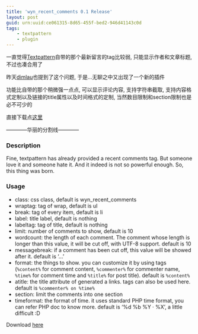 ```yaml
---
title: 'wyn_recent_comments 0.1 Release'
layout: post
guid: urn:uuid:ce061315-8d65-455f-bed2-946d41143c0d
tags:
    - textpattern
    - plugin
---
```


一直觉得[Textpattern](http://www.textpattern.com)自带的那个最新留言的tag比较弱, 只能显示作者和文章标题, 不过也凑合用了

昨天[dimlau](http://www.dimlau.com)也提到了这个问题, 于是&#8230;无聊之中又出现了一个新的插件

功能比自带的那个稍微强一点点, 可以显示评论内容, 支持字符串截取, 支持内容格式定制以及链接的title属性以及时间格式的定制, 当然数目限制和section限制也是必不可少的

直接下载点[这里](http://code.google.com/p/wyn-txp-plugins/downloads/list)

&#8212;&#8212;&#8212;&#8212;华丽的分割线&#8212;&#8212;&#8212;&#8212;

### Description

Fine, textpattern has already provided a recent comments tag. But someone love it and someone hate it. And it indeed is not so powerful enough. So, this thing was born.

### Usage

  * class: css class, default is wyn_recent_comments
  * wraptag: tag of wrap, default is ul
  * break: tag of every item, default is li
  * label: title label, default is nothing
  * labeltag: tag of title, default is nothing
  * limit: number of comments to show, default is 10
  * wordcount: the length of each comment. The comment whose length is longer than this value, it will be cut off, with <span class="caps">UTF</span>-8 support. default is 10
  * messagebreak: if a comment has been cut off, this value will be showed after it. default is &#8216;&#8230;&#8217;
  * format: the things to show. you can customize it by using tags (<code>%content%</code> for comment content, <code>%commenter%</code> for commenter name, <code>%time%</code> for comment time and <code>%title%</code> for post title). default is <code>%content%</code>
  * atitle: the title attribute of generated a links. tags can also be used here. default is <code>%commenter% on %time%</code>
  * section: limit the comments into one section
  * timeformat: the format of time. it uses standard <span class="caps">PHP</span> time format, you can refer <span class="caps">PHP</span> doc to know more. default is &#8216;%d %b %Y &#183; %X&#8217;, a little difficult :D

Download [here](http://code.google.com/p/wyn-txp-plugins/downloads/list)

